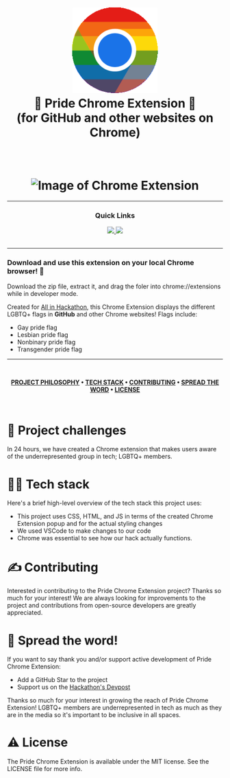 <h1 align="center">
  <br>
 <img src="https://raw.githubusercontent.com/emma-t/pride-chrome-extension/main/chrome%20pride.png" alt="Pride Chrome extension logo" width="200">
  <br>
  🌈 Pride Chrome Extension 🌈 </br> (for GitHub and other websites on Chrome)
  <br>
  <p> &nbsp; </p>
  <img src="Image of Chrome Extension" alt="Image of Chrome Extension" width="800">
</h1>

---

<div align='center'>
  
### Quick Links
  
<a href='https://organize.mlh.io/participants/events/8989-all-in-hackathon-hosted-by-mlh'>
  
<img src='https://img.shields.io/badge/All in Hackathon-red?style=for-the-badge'>
  
</a>
  
<a href='https://all-in-hackathon.devpost.com/'>
  
<img src='https://img.shields.io/badge/DEVPOST-blue?style=for-the-badge'>
  
</a>
  
<br />
  
<br />
  
</div>

---

### Download and use this extension on your local Chrome browser! 🎉 

Download the zip file, extract it, and drag the foler into chrome://extensions while in developer mode.

Created for [All in Hackathon](https://organize.mlh.io/participants/events/8989-all-in-hackathon-hosted-by-mlh), this Chrome Extension displays the different LGBTQ+ flags in **GitHub** and other Chrome websites! Flags include:
- Gay pride flag
- Lesbian pride flag
- Nonbinary pride flag
- Transgender pride flag

---

<br />

<div align="center">

**[PROJECT PHILOSOPHY](https://github.com/emma-t/pride-chrome-extension#-project-challenges) • 
[TECH STACK](https://github.com/emma-t/pride-chrome-extension#-tech-stack) • 
[CONTRIBUTING](https://github.com/emma-t/pride-chrome-extension#%EF%B8%8F-contributing) • 
[SPREAD THE WORD](https://github.com/emma-t/pride-chrome-extension#-spread-the-word) • 
[LICENSE](https://github.com/emma-t/pride-chrome-extension#%EF%B8%8F-license)**

</div>

<br />

# 🧐 Project challenges

In 24 hours, we have created a Chrome extension that makes users aware of the underrepresented group in tech; LGBTQ+ members.

# 👨‍💻 Tech stack

Here's a brief high-level overview of the tech stack this project uses:

- This project uses CSS, HTML, and JS in terms of the created Chrome Extension popup and for the actual styling changes
- We used VSCode to make changes to our code
- Chrome was essential to see how our hack actually functions.

# ✍️ Contributing
Interested in contributing to the Pride Chrome Extension project? Thanks so much for your interest! We are always looking for improvements to the project and contributions from open-source developers are greatly appreciated.

# 🌟 Spread the word!

If you want to say thank you and/or support active development of Pride Chrome Extension:
- Add a GitHub Star to the project 
- Support us on the [Hackathon's Devpost](https://all-in-hackathon.devpost.com/)

Thanks so much for your interest in growing the reach of Pride Chrome Extension! LGBTQ+ members are underrepresented in tech as much as they are in the media so it's important to be inclusive in all spaces.

# ⚠️ License
The Pride Chrome Extension is available under the MIT license. See the LICENSE file for more info.

<br />
